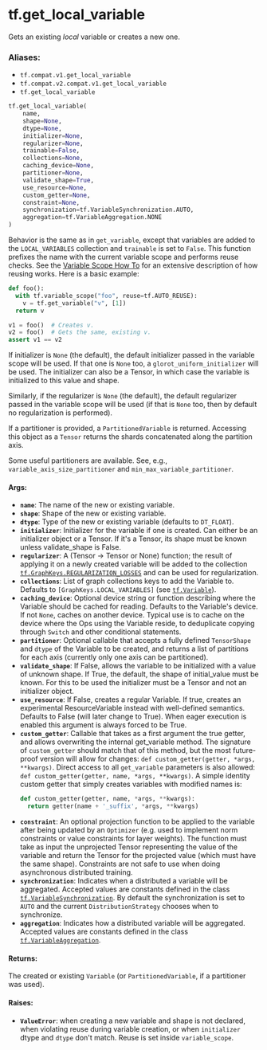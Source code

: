 <div itemscope itemtype="http://developers.google.com/ReferenceObject">
<meta itemprop="name" content="tf.get_local_variable" />
<meta itemprop="path" content="Stable" />
</div>

# tf.get_local_variable

Gets an existing *local* variable or creates a new one.

### Aliases:

* `tf.compat.v1.get_local_variable`
* `tf.compat.v2.compat.v1.get_local_variable`
* `tf.get_local_variable`

``` python
tf.get_local_variable(
    name,
    shape=None,
    dtype=None,
    initializer=None,
    regularizer=None,
    trainable=False,
    collections=None,
    caching_device=None,
    partitioner=None,
    validate_shape=True,
    use_resource=None,
    custom_getter=None,
    constraint=None,
    synchronization=tf.VariableSynchronization.AUTO,
    aggregation=tf.VariableAggregation.NONE
)
```

<!-- Placeholder for "Used in" -->

Behavior is the same as in `get_variable`, except that variables are
added to the `LOCAL_VARIABLES` collection and `trainable` is set to
`False`.
This function prefixes the name with the current variable scope
and performs reuse checks. See the
[Variable Scope How To](https://tensorflow.org/guide/variables)
for an extensive description of how reusing works. Here is a basic example:

```python
def foo():
  with tf.variable_scope("foo", reuse=tf.AUTO_REUSE):
    v = tf.get_variable("v", [1])
  return v

v1 = foo()  # Creates v.
v2 = foo()  # Gets the same, existing v.
assert v1 == v2
```

If initializer is `None` (the default), the default initializer passed in
the variable scope will be used. If that one is `None` too, a
`glorot_uniform_initializer` will be used. The initializer can also be
a Tensor, in which case the variable is initialized to this value and shape.

Similarly, if the regularizer is `None` (the default), the default regularizer
passed in the variable scope will be used (if that is `None` too,
then by default no regularization is performed).

If a partitioner is provided, a `PartitionedVariable` is returned.
Accessing this object as a `Tensor` returns the shards concatenated along
the partition axis.

Some useful partitioners are available.  See, e.g.,
`variable_axis_size_partitioner` and `min_max_variable_partitioner`.

#### Args:


* <b>`name`</b>: The name of the new or existing variable.
* <b>`shape`</b>: Shape of the new or existing variable.
* <b>`dtype`</b>: Type of the new or existing variable (defaults to `DT_FLOAT`).
* <b>`initializer`</b>: Initializer for the variable if one is created. Can either be
  an initializer object or a Tensor. If it's a Tensor, its shape must be known
  unless validate_shape is False.
* <b>`regularizer`</b>: A (Tensor -> Tensor or None) function; the result of
  applying it on a newly created variable will be added to the collection
  <a href="../tf/GraphKeys.md#REGULARIZATION_LOSSES"><code>tf.GraphKeys.REGULARIZATION_LOSSES</code></a> and can be used for regularization.
* <b>`collections`</b>: List of graph collections keys to add the Variable to.
  Defaults to `[GraphKeys.LOCAL_VARIABLES]` (see <a href="../tf/Variable.md"><code>tf.Variable</code></a>).
* <b>`caching_device`</b>: Optional device string or function describing where the
  Variable should be cached for reading.  Defaults to the Variable's
  device.  If not `None`, caches on another device.  Typical use is to
  cache on the device where the Ops using the Variable reside, to
  deduplicate copying through `Switch` and other conditional statements.
* <b>`partitioner`</b>: Optional callable that accepts a fully defined `TensorShape`
  and `dtype` of the Variable to be created, and returns a list of
  partitions for each axis (currently only one axis can be partitioned).
* <b>`validate_shape`</b>: If False, allows the variable to be initialized with a
    value of unknown shape. If True, the default, the shape of initial_value
    must be known. For this to be used the initializer must be a Tensor and
    not an initializer object.
* <b>`use_resource`</b>: If False, creates a regular Variable. If true, creates an
  experimental ResourceVariable instead with well-defined semantics.
  Defaults to False (will later change to True). When eager execution is
  enabled this argument is always forced to be True.
* <b>`custom_getter`</b>: Callable that takes as a first argument the true getter, and
  allows overwriting the internal get_variable method.
  The signature of `custom_getter` should match that of this method,
  but the most future-proof version will allow for changes:
  `def custom_getter(getter, *args, **kwargs)`.  Direct access to
  all `get_variable` parameters is also allowed:
  `def custom_getter(getter, name, *args, **kwargs)`.  A simple identity
  custom getter that simply creates variables with modified names is:
  ```python
  def custom_getter(getter, name, *args, **kwargs):
    return getter(name + '_suffix', *args, **kwargs)
  ```
* <b>`constraint`</b>: An optional projection function to be applied to the variable
  after being updated by an `Optimizer` (e.g. used to implement norm
  constraints or value constraints for layer weights). The function must
  take as input the unprojected Tensor representing the value of the
  variable and return the Tensor for the projected value
  (which must have the same shape). Constraints are not safe to
  use when doing asynchronous distributed training.
* <b>`synchronization`</b>: Indicates when a distributed a variable will be
  aggregated. Accepted values are constants defined in the class
  <a href="../tf/VariableSynchronization.md"><code>tf.VariableSynchronization</code></a>. By default the synchronization is set to
  `AUTO` and the current `DistributionStrategy` chooses
  when to synchronize.
* <b>`aggregation`</b>: Indicates how a distributed variable will be aggregated.
  Accepted values are constants defined in the class
  <a href="../tf/VariableAggregation.md"><code>tf.VariableAggregation</code></a>.


#### Returns:

The created or existing `Variable` (or `PartitionedVariable`, if a
partitioner was used).



#### Raises:


* <b>`ValueError`</b>: when creating a new variable and shape is not declared,
  when violating reuse during variable creation, or when `initializer` dtype
  and `dtype` don't match. Reuse is set inside `variable_scope`.